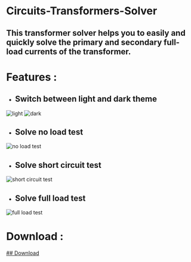 # Circuits-Transformers-Solver
## This transformer solver helps you to easily and  quickly solve the primary and secondary full-load currents of the transformer.
# Features :
- ## Switch between light and dark theme    
![light](2.png) ![dark](1.png)   
- ## Solve no load test   
 ![no load test](3.png)   
- ## Solve short circuit test     
![short circuit test](4.png)    
- ## Solve full load test     
 ![full load test](5.png)     
    
 # Download :    
 [## Download](https://upfiles.com/mNcHpIfm)

    
